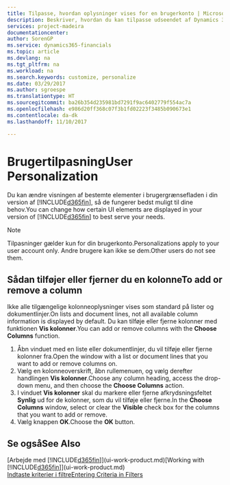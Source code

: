 ```yaml
---
title: Tilpasse, hvordan oplysninger vises for en brugerkonto | Microsoft Docs
description: Beskriver, hvordan du kan tilpasse udseendet af Dynamics 365 til din brugerkonto.
services: project-madeira
documentationcenter: 
author: SorenGP
ms.service: dynamics365-financials
ms.topic: article
ms.devlang: na
ms.tgt_pltfrm: na
ms.workload: na
ms.search.keywords: customize, personalize
ms.date: 03/29/2017
ms.author: sgroespe
ms.translationtype: HT
ms.sourcegitcommit: ba26b354d235981bd7291f9ac6402779f554ac7a
ms.openlocfilehash: e986d20ff368c07f3b1fd02223f3485b090673e1
ms.contentlocale: da-dk
ms.lasthandoff: 11/10/2017

---
```

# <a name="user-personalization"></a><span data-ttu-id="b568c-103">Brugertilpasning</span><span class="sxs-lookup"><span data-stu-id="b568c-103">User Personalization</span></span>
<span data-ttu-id="b568c-104">Du kan ændre visningen af bestemte elementer i brugergrænsefladen i din version af [!INCLUDE[d365fin](includes/d365fin_md.md)], så de fungerer bedst muligt til dine behov.</span><span class="sxs-lookup"><span data-stu-id="b568c-104">You can change how certain UI elements are displayed in your version of [!INCLUDE[d365fin](includes/d365fin_md.md)] to best serve your needs.</span></span>

> [!NOTE]  
>   <span data-ttu-id="b568c-105">Tilpasninger gælder kun for din brugerkonto.</span><span class="sxs-lookup"><span data-stu-id="b568c-105">Personalizations apply to your user account only.</span></span> <span data-ttu-id="b568c-106">Andre brugere kan ikke se dem.</span><span class="sxs-lookup"><span data-stu-id="b568c-106">Other users do not see them.</span></span>

## <a name="to-add-or-remove-a-column"></a><span data-ttu-id="b568c-107">Sådan tilføjer eller fjerner du en kolonne</span><span class="sxs-lookup"><span data-stu-id="b568c-107">To add or remove a column</span></span>
<span data-ttu-id="b568c-108">Ikke alle tilgængelige kolonneoplysninger vises som standard på lister og dokumentlinjer.</span><span class="sxs-lookup"><span data-stu-id="b568c-108">On lists and document lines, not all available column information is displayed by default.</span></span> <span data-ttu-id="b568c-109">Du kan tilføje eller fjerne kolonner med funktionen **Vis kolonner**.</span><span class="sxs-lookup"><span data-stu-id="b568c-109">You can add or remove columns with the **Choose Columns** function.</span></span>

1. <span data-ttu-id="b568c-110">Åbn vinduet med en liste eller dokumentlinjer, du vil tilføje eller fjerne kolonner fra.</span><span class="sxs-lookup"><span data-stu-id="b568c-110">Open the window with a list or document lines that you want to add or remove columns on.</span></span>
2. <span data-ttu-id="b568c-111">Vælg en kolonneoverskrift, åbn rullemenuen, og vælg derefter handlingen **Vis kolonner**.</span><span class="sxs-lookup"><span data-stu-id="b568c-111">Choose any column heading, access the drop-down menu, and then choose the **Choose Columns** action.</span></span>
3. <span data-ttu-id="b568c-112">I vinduet **Vis kolonner** skal du markere eller fjerne afkrydsningsfeltet **Synlig** ud for de kolonner, som du vil tilføje eller fjerne.</span><span class="sxs-lookup"><span data-stu-id="b568c-112">In the **Choose Columns** window, select or clear the **Visible** check box for the columns that you want to add or remove.</span></span>
4. <span data-ttu-id="b568c-113">Vælg knappen **OK**.</span><span class="sxs-lookup"><span data-stu-id="b568c-113">Choose the **OK** button.</span></span>

## <a name="see-also"></a><span data-ttu-id="b568c-114">Se også</span><span class="sxs-lookup"><span data-stu-id="b568c-114">See Also</span></span>
<span data-ttu-id="b568c-115">[Arbejde med [!INCLUDE[d365fin](includes/d365fin_md.md)]](ui-work-product.md)</span><span class="sxs-lookup"><span data-stu-id="b568c-115">[Working with [!INCLUDE[d365fin](includes/d365fin_md.md)]](ui-work-product.md)</span></span>  
[<span data-ttu-id="b568c-116">Indtaste kriterier i filtre</span><span class="sxs-lookup"><span data-stu-id="b568c-116">Entering Criteria in Filters</span></span>](ui-enter-criteria-filters.md)

